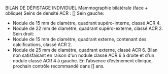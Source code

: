 BILAN DE DÉPISTAGE INDIVIDUEL
Mammographie bilatérale (face + oblique)
Seins de densité ACR : []
Sein gauche:
- Nodule de 15 mm de diamètre, quadrant supéro-interne, classé ACR 4.
- Nodule de 22 mm de diamètre, quadrant supéro-externe, classé ACR 2.
Sein droit:
- Nodule de 15 mm de diamètre, quadrant externe, contenant des calcifications, classé ACR 2.
- Nodule de 25 mm de diamètre, quadrant externe, classé ACR 6.
Bilan non satisfaisant en raison d'un nodule classé ACR 6 à droite et d'un nodule classé ACR 4 à gauche.  En l’absence d’évènement clinique, prochain contrôle recommandé dans [] ans.
